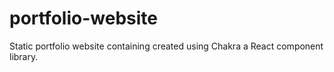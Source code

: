# portfolio-website
Static portfolio website containing created using Chakra a React component library.
